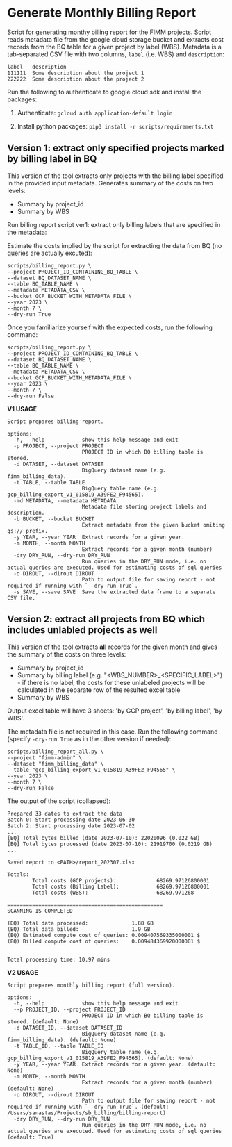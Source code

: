 # Generate Monthly Billing Report

Script for generating monthy billing report for the FIMM projects. Script reads metadata file from the google cloud storage bucket and extracts cost records from the BQ table for a given project by label (WBS). Metadata is a tab-separated CSV file with two columns, `label` (i.e. WBS) and `description`:
```
label	description
111111	Some description about the project 1
222222	Some description about the project 2
```

Run the following to authenticate to google cloud sdk and install the packages:

1. Authenticate: `gcloud auth application-default login`

2. Install python packages: `pip3 install -r scripts/requirements.txt`

## Version 1: extract only specified projects marked by billing label in BQ

This version of the tool extracts only projects with the billing label specified in the provided input metadata. Generates summary of the costs on two levels: 
- Summary by project_id
- Summary by WBS


Run billing report script ver1: extract only billing labels that are specified in the metadata:

Estimate the costs implied by the script for extracting the data from BQ (no queries are actually excuted):
```
scripts/billing_report.py \
--project PROJECT_ID_CONTAINING_BQ_TABLE \
--dataset BQ_DATASET_NAME \
--table BQ_TABLE_NAME \
--metadata METADATA_CSV \
--bucket GCP_BUCKET_WITH_METADATA_FILE \
--year 2023 \
--month 7 \
--dry-run True 
```

Once you familiarize yourself with the expected costs, run the following command:
```
scripts/billing_report.py \
--project PROJECT_ID_CONTAINING_BQ_TABLE \
--dataset BQ_DATASET_NAME \
--table BQ_TABLE_NAME \
--metadata METADATA_CSV \
--bucket GCP_BUCKET_WITH_METADATA_FILE \
--year 2023 \
--month 7 \
--dry-run False

```

**V1 USAGE**

```
Script prepares billing report.

options:
  -h, --help            show this help message and exit
  -p PROJECT, --project PROJECT
                        PROJECT ID in which BQ billing table is stored.
  -d DATASET, --dataset DATASET
                        BigQuery dataset name (e.g. fimm_billing_data).
  -t TABLE, --table TABLE
                        BigQuery table name (e.g. gcp_billing_export_v1_015819_A39FE2_F94565).
  -md METADATA, --metadata METADATA
                        Metadata file storing project labels and description.
  -b BUCKET, --bucket BUCKET
                        Extract metadata from the given bucket omiting gs:// prefix.
  -y YEAR, --year YEAR  Extract records for a given year.
  -m MONTH, --month MONTH
                        Extract records for a given month (number)
  -dry DRY_RUN, --dry-run DRY_RUN
                        Run queries in the DRY_RUN mode, i.e. no actual queries are executed. Used for estimating costs of sql queries
  -o DIROUT, --dirout DIROUT
                        Path to output file for saving report - not required if running with `--dry-run True`.
  -s SAVE, --save SAVE  Save the extracted data frame to a separate CSV file.

```

## Version 2: extract all projects from BQ which includes unlabled projects as well

This version of the tool extracts **all** records for the given month and gives the summary of the costs on three levels: 
- Summary by project_id
- Summary by billing label (e.g. "<WBS_NUMBER>_<SPECIFIC_LABEL>") - if there is no label, the costs for these unlabeled projects will be calculated in the separate row of the resulted excel table
- Summary by WBS

Output excel table will have 3 sheets: 'by GCP project', 'by billing label', 'by WBS'. 

The metadata file is not required in this case. Run the following command (specify `-dry-run True` as in the other version if needed):

```
scripts/billing_report_all.py \
--project "fimm-admin" \
--dataset "fimm_billing_data" \
--table "gcp_billing_export_v1_015819_A39FE2_F94565" \
--year 2023 \
--month 7 \
--dry-run False
```

The output of the script (collapsed):
```
Prepared 33 dates to extract the data
Batch 0: Start processing date 2023-06-30
Batch 2: Start processing date 2023-07-02
...
[BQ] Total bytes billed (date 2023-07-10): 22020096 (0.022 GB)
[BQ] Total bytes processed (date 2023-07-10): 21919700 (0.0219 GB)
...

Saved report to <PATH>/report_202307.xlsx

Totals:
        Total costs (GCP projects):             68269.97126800001
        Total costs (Billing Label):            68269.97126800001
        Total costs (WBS):                      68269.971268

==================================================
SCANNING IS COMPLETED

(BQ) Total data processed:              1.88 GB
(BQ) Total data billed:                 1.9 GB
(BQ) Estimated compute cost of queries: 0.009407569335000001 $
(BQ) Billed compute cost of queries:    0.009484369920000001 $


Total processing time: 10.97 mins
```

**V2 USAGE**

```
Script prepares monthly billing report (full version).

options:
  -h, --help            show this help message and exit
  --p PROJECT_ID, --project PROJECT_ID
                        PROJECT ID in which BQ billing table is stored. (default: None)
  -d DATASET_ID, --dataset DATASET_ID
                        BigQuery dataset name (e.g. fimm_billing_data). (default: None)
  -t TABLE_ID, --table TABLE_ID
                        BigQuery table name (e.g. gcp_billing_export_v1_015819_A39FE2_F94565). (default: None)
  -y YEAR, --year YEAR  Extract records for a given year. (default: None)
  -m MONTH, --month MONTH
                        Extract records for a given month (number) (default: None)
  -o DIROUT, --dirout DIROUT
                        Path to output file for saving report - not required if running with `--dry-run True`. (default: /Users/sanastas/Projects/sb_billing/billing-report)
  -dry DRY_RUN, --dry-run DRY_RUN
                        Run queries in the DRY_RUN mode, i.e. no actual queries are executed. Used for estimating costs of sql queries (default: True)

```

